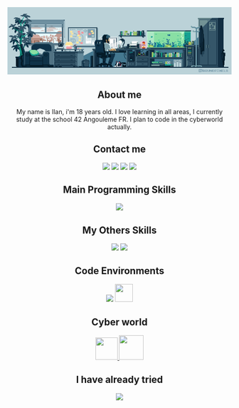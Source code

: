 ![Banner](banner.gif)

<h2 align="center">About me</h2>

<p align="center">
  My name is Ilan, i'm 18 years old. I love learning in all areas, I currently study at the school 42 Angouleme FR.
  I plan to code in the cyberworld actually.
</p>

<h2 align="center">Contact me</h2>
<p align="center">
  <a href="www.linkedin.com/in/ilan-nowak-glandier"><img src="https://skillicons.dev/icons?i=linkedin"/></a>
  <a href="https://www.instagram.com/ilan_ng23"><img src="https://skillicons.dev/icons?i=instagram"/></a>
  <a href="https://www.instagram.com/ilan_ng23"><img src="https://skillicons.dev/icons?i=discord"/></a>
  <a href="mailto:ilan.nowakglandiere@outlook.fr"><img src="https://skillicons.dev/icons?i=gmail"/></a>
</p>

<h2 align="center">Main Programming Skills</h2>
<p align="center">
  <a>
    <img src="https://skillicons.dev/icons?i=c,cpp"/>
  </a>
</p>

<h2 align="center">My Others Skills</h2>
<p align="center">
  <a>
    <img src="https://skillicons.dev/icons?i=ts,js,nodejs,html,css,tailwind,py,docker" height="60"/>
    <img src="https://user-images.githubusercontent.com/103866722/177873824-ac727cae-29d5-406d-87de-93bb2bf21f02.png" height="60"/>
  </a>
</p>

<h2 align="center">Code Environments</h2>
<p align="center">
  <a>
    <img src="https://skillicons.dev/icons?i=vscode,vim,linux,ubuntu,github,git,bash"/>
    <img src="https://upload.wikimedia.org/wikipedia/commons/thumb/f/ff/VirtualBox_2024_Logo.svg/1200px-VirtualBox_2024_Logo.svg.png" width="40" height="40"/>
  </a>
</p>

<h2 align="center">Cyber world</h2>
<p align="center">
  <a href="https://www.root-me.org/Cimeci"> <img src="https://shop.root-me.org/cdn/shop/files/image.png?v=1686868887&width=600" width="50" height="50"/> </a>
  <a href="https://www.hackthebox.com"> <img src="https://avatars.githubusercontent.com/u/31746234?s=200&v=4" width="55" height="55"/> </a>
</p>

<h2 align="center">I have already tried</h2>
<p align="center">
  <a>
    <img src="https://skillicons.dev/icons?i=arduino,blender,unreal"/>
  </a>
</p>
